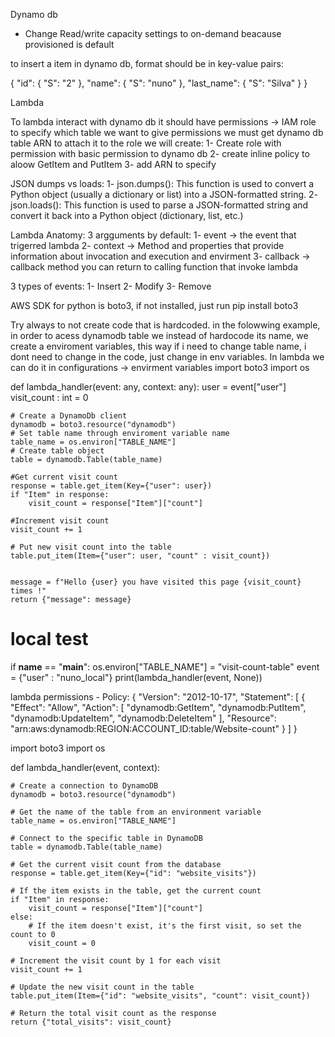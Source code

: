 Dynamo db
- Change Read/write capacity settings to on-demand beacause provisioned is default

to insert a item in dynamo db, format should be in key-value pairs:

{
  "id": {
    "S": "2"
  },
  "name": {
    "S": "nuno"
  },
  "last_name": {
    "S": "Silva"
  }
}







Lambda

To lambda interact with dynamo db it should have permissions -> IAM role
to specify which table we want to give permissions we must get dynamo db table ARN to attach it to the role we will create:
    1- Create role with permission with basic permission to dynamo db
    2- create inline policy to aloow GetItem and PutItem
    3- add ARN to specify 

JSON dumps vs loads:
1- json.dumps(): This function is used to convert a Python object (usually a dictionary or list) into a JSON-formatted string.
2- json.loads(): This function is used to parse a JSON-formatted string and convert it back into a Python object (dictionary, list, etc.)


Lambda Anatomy:
3 argguments by default:
    1- event -> the event that trigerred lambda
    2- context -> Method and properties that provide information about invocation and execution and envirment
    3- callback -> callback method you can return to calling function that invoke lambda

3 types of events:
    1- Insert
    2- Modify
    3- Remove


AWS SDK for python is boto3, if not installed, just run pip install boto3

Try always to not create code that is hardcoded.
in the folowwing example, in order to acess dynamodb table we instead of hardocode its name, we create a enviroment variables, this way if i need to change table name, i dont need to change in the code, just change in env variables.
In lambda we can do it in configurations -> envirment variables
import boto3
import os

def lambda_handler(event: any, context: any):
    user = event["user"]
    visit_count : int = 0
    
    # Create a DynamoDb client
    dynamodb = boto3.resource("dynamodb")
    # Set table name through enviroment variable name
    table_name = os.environ["TABLE_NAME"]
    # Create table object
    table = dynamodb.Table(table_name)
    
    #Get current visit count
    response = table.get_item(Key={"user": user})
    if "Item" in response:
        visit_count = response["Item"]["count"]
    
    #Increment visit count
    visit_count += 1
    
    # Put new visit count into the table    
    table.put_item(Item={"user": user, "count" : visit_count})
    

    message = f"Hello {user} you have visited this page {visit_count} times !"
    return {"message": message}

# local test
if __name__ == "__main__":
    os.environ["TABLE_NAME"] = "visit-count-table"
    event = {"user" : "nuno_local"}
    print(lambda_handler(event, None))


lambda permissions - Policy:
{
    "Version": "2012-10-17",
    "Statement": [
        {
            "Effect": "Allow",
            "Action": [
                "dynamodb:GetItem",
                "dynamodb:PutItem",
                "dynamodb:UpdateItem",
                "dynamodb:DeleteItem"
            ],
            "Resource": "arn:aws:dynamodb:REGION:ACCOUNT_ID:table/Website-count"
        }
    ]
}




import boto3
import os

def lambda_handler(event, context):
    
    # Create a connection to DynamoDB
    dynamodb = boto3.resource("dynamodb")
    
    # Get the name of the table from an environment variable
    table_name = os.environ["TABLE_NAME"]
    
    # Connect to the specific table in DynamoDB
    table = dynamodb.Table(table_name)

    # Get the current visit count from the database
    response = table.get_item(Key={"id": "website_visits"})
    
    # If the item exists in the table, get the current count
    if "Item" in response:
        visit_count = response["Item"]["count"]
    else:
        # If the item doesn't exist, it's the first visit, so set the count to 0
        visit_count = 0
    
    # Increment the visit count by 1 for each visit
    visit_count += 1
    
    # Update the new visit count in the table
    table.put_item(Item={"id": "website_visits", "count": visit_count})
    
    # Return the total visit count as the response
    return {"total_visits": visit_count}